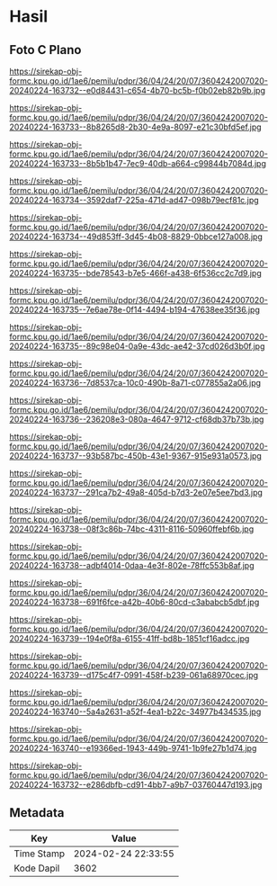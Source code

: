 # Hasil

## Foto C Plano

https://sirekap-obj-formc.kpu.go.id/1ae6/pemilu/pdpr/36/04/24/20/07/3604242007020-20240224-163732--e0d84431-c654-4b70-bc5b-f0b02eb82b9b.jpg

https://sirekap-obj-formc.kpu.go.id/1ae6/pemilu/pdpr/36/04/24/20/07/3604242007020-20240224-163733--8b8265d8-2b30-4e9a-8097-e21c30bfd5ef.jpg

https://sirekap-obj-formc.kpu.go.id/1ae6/pemilu/pdpr/36/04/24/20/07/3604242007020-20240224-163733--8b5b1b47-7ec9-40db-a664-c99844b7084d.jpg

https://sirekap-obj-formc.kpu.go.id/1ae6/pemilu/pdpr/36/04/24/20/07/3604242007020-20240224-163734--3592daf7-225a-471d-ad47-098b79ecf81c.jpg

https://sirekap-obj-formc.kpu.go.id/1ae6/pemilu/pdpr/36/04/24/20/07/3604242007020-20240224-163734--49d853ff-3d45-4b08-8829-0bbce127a008.jpg

https://sirekap-obj-formc.kpu.go.id/1ae6/pemilu/pdpr/36/04/24/20/07/3604242007020-20240224-163735--bde78543-b7e5-466f-a438-6f536cc2c7d9.jpg

https://sirekap-obj-formc.kpu.go.id/1ae6/pemilu/pdpr/36/04/24/20/07/3604242007020-20240224-163735--7e6ae78e-0f14-4494-b194-47638ee35f36.jpg

https://sirekap-obj-formc.kpu.go.id/1ae6/pemilu/pdpr/36/04/24/20/07/3604242007020-20240224-163735--89c98e04-0a9e-43dc-ae42-37cd026d3b0f.jpg

https://sirekap-obj-formc.kpu.go.id/1ae6/pemilu/pdpr/36/04/24/20/07/3604242007020-20240224-163736--7d8537ca-10c0-490b-8a71-c077855a2a06.jpg

https://sirekap-obj-formc.kpu.go.id/1ae6/pemilu/pdpr/36/04/24/20/07/3604242007020-20240224-163736--236208e3-080a-4647-9712-cf68db37b73b.jpg

https://sirekap-obj-formc.kpu.go.id/1ae6/pemilu/pdpr/36/04/24/20/07/3604242007020-20240224-163737--93b587bc-450b-43e1-9367-915e931a0573.jpg

https://sirekap-obj-formc.kpu.go.id/1ae6/pemilu/pdpr/36/04/24/20/07/3604242007020-20240224-163737--291ca7b2-49a8-405d-b7d3-2e07e5ee7bd3.jpg

https://sirekap-obj-formc.kpu.go.id/1ae6/pemilu/pdpr/36/04/24/20/07/3604242007020-20240224-163738--08f3c86b-74bc-4311-8116-50960ffebf6b.jpg

https://sirekap-obj-formc.kpu.go.id/1ae6/pemilu/pdpr/36/04/24/20/07/3604242007020-20240224-163738--adbf4014-0daa-4e3f-802e-78ffc553b8af.jpg

https://sirekap-obj-formc.kpu.go.id/1ae6/pemilu/pdpr/36/04/24/20/07/3604242007020-20240224-163738--691f6fce-a42b-40b6-80cd-c3ababcb5dbf.jpg

https://sirekap-obj-formc.kpu.go.id/1ae6/pemilu/pdpr/36/04/24/20/07/3604242007020-20240224-163739--194e0f8a-6155-41ff-bd8b-1851cf16adcc.jpg

https://sirekap-obj-formc.kpu.go.id/1ae6/pemilu/pdpr/36/04/24/20/07/3604242007020-20240224-163739--d175c4f7-0991-458f-b239-061a68970cec.jpg

https://sirekap-obj-formc.kpu.go.id/1ae6/pemilu/pdpr/36/04/24/20/07/3604242007020-20240224-163740--5a4a2631-a52f-4ea1-b22c-34977b434535.jpg

https://sirekap-obj-formc.kpu.go.id/1ae6/pemilu/pdpr/36/04/24/20/07/3604242007020-20240224-163740--e19366ed-1943-449b-9741-1b9fe27b1d74.jpg

https://sirekap-obj-formc.kpu.go.id/1ae6/pemilu/pdpr/36/04/24/20/07/3604242007020-20240224-163732--e286dbfb-cd91-4bb7-a9b7-03760447d193.jpg


## Metadata

| Key        | Value               |
| ---------- | ------------------- |
| Time Stamp | 2024-02-24 22:33:55 |
| Kode Dapil | 3602                |



